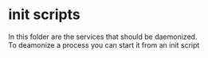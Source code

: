 # init scripts
In this folder are the services that should be daemonized.  
To deamonize a process you can start it from an init script